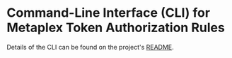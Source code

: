 # Command-Line Interface (CLI) for Metaplex Token Authorization Rules

Details of the CLI can be found on the project's [README](../README.md#cli).
